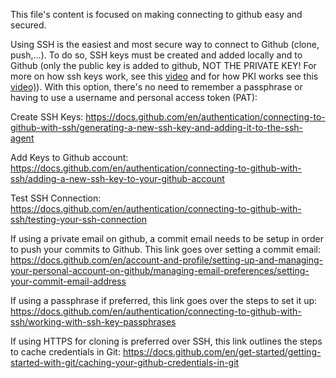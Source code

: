This file's content is focused on making connecting to github easy and secured.  

Using SSH is the easiest and most secure way to connect to Github (clone, push,...). To do so, SSH keys must be created and added locally and to Github (only the public key is added to github, NOT THE PRIVATE KEY! For more on how ssh keys work, see this [video](https://www.youtube.com/watch?v=y2SWzw9D4RA) and for how PKI works see this [video)](https://www.youtube.com/watch?v=FCf5LIJ0HWE)). With this option, there's no need to remember a passphrase or having to use a username and personal access token (PAT):

Create SSH Keys: https://docs.github.com/en/authentication/connecting-to-github-with-ssh/generating-a-new-ssh-key-and-adding-it-to-the-ssh-agent

Add Keys to Github account: https://docs.github.com/en/authentication/connecting-to-github-with-ssh/adding-a-new-ssh-key-to-your-github-account

Test SSH Connection: https://docs.github.com/en/authentication/connecting-to-github-with-ssh/testing-your-ssh-connection

If using a private email on github, a commit email needs to be setup in order to push your commits to Github. This link goes over setting a commit email: https://docs.github.com/en/account-and-profile/setting-up-and-managing-your-personal-account-on-github/managing-email-preferences/setting-your-commit-email-address

If using a passphrase if preferred, this link goes over the steps to set it up:  https://docs.github.com/en/authentication/connecting-to-github-with-ssh/working-with-ssh-key-passphrases 

If using HTTPS  for cloning is preferred over SSH, this link outlines the steps to cache credentials in Git: https://docs.github.com/en/get-started/getting-started-with-git/caching-your-github-credentials-in-git


